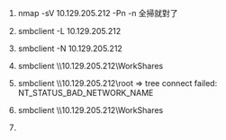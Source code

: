 1. nmap -sV 10.129.205.212 -Pn -n
    全掃就對了

2. smbclient -L 10.129.205.212

3. smbclient -N 10.129.205.212

4. smbclient \\\\10.129.205.212\\WorkShares

5. smbclient \\\\10.129.205.212\\root
   => tree connect failed: NT_STATUS_BAD_NETWORK_NAME

6. smbclient \\\\10.129.205.212\\WorkShares
7. 

